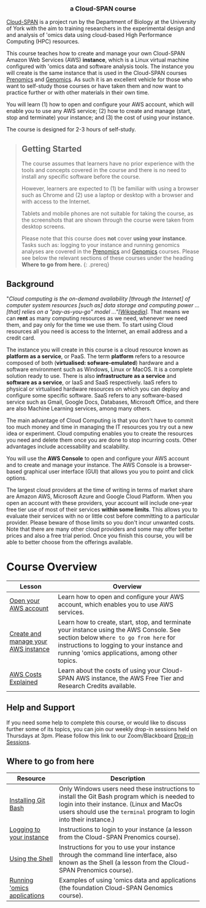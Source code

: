---
---
<h3 align="center">a Cloud-SPAN course</h3>

[Cloud-SPAN](https://cloud-span.york.ac.uk) is a project run by the Department of Biology at the University of York with the aim to training researchers in the experimental design and and analysis of 'omics data using cloud-based High Performance Computing (HPC) resources.

This course teaches how to create and manage your own Cloud-SPAN Amazon Web Services (AWS) **instance**, which is a Linux virtual machine configured with 'omics data and software analysis tools. The instance you will create is the same instance that is used in the Cloud-SPAN courses [Prenomics](https://cloud-span.github.io/prenomics00-intro/) and [Genomics](https://cloud-span.github.io/genomics01-intro). As such it is an excellent vehicle for those who want to self-study those courses or have taken them and now want to practice further or with other materials in their own time.

You will learn (1) how to open and configure your AWS account, which will enable you to use any AWS service; (2) how to create and manage (start, stop and terminate) your instance; and (3) the cost of using your instance. 

The course is designed for 2-3 hours of self-study.

> ## Getting Started
>
> The course assumes that learners have no prior experience with the tools and concepts covered in the course and there is no need to install any specific software before the course. 
>
> However, learners are expected to (1) be familiar with using a browser such as Chrome and (2) use a laptop or desktop with a browser and with access to the Internet. 
>
> Tablets and mobile phones are not suitable for taking the course, as the screenshots that are shown through the course were taken from desktop screens. 
>
> Please note that this course does **not** cover **using your instance**. Tasks such as: logging to your instance and running genomics analyses are covered in the [Prenomics](https://cloud-span.github.io/prenomics00-intro/) and [Genomics](https://cloud-span.github.io/genomics01-intro) courses. Please see below the relevant sections of these courses under the heading **Where to go from here.** 
{: .prereq}

## Background

"*Cloud computing is the on-demand availability \[through the Internet\] of computer system resources \[such as\] data storage and computing power ... \[that\] relies on a "pay-as-you-go" model ..."\[[Wikipedia](https://en.wikipedia.org/wiki/Cloud_computing)\].* That means we can **rent** as many computing resources as we need, whenever we need them, and pay only for the time we use them. To start using Cloud resources all you need is access to the Internet, an email address and a credit card. 

The instance you will create in this course is a cloud resource known as **platform as a service**, or PaaS. The term **platform** refers to a resource composed of both (**virtualised: sofware-emulated**) hardware and a software environment such as Windows, Linux or MacOS. It is a complete solution ready to use. There is also **infrastructure as a service** and **software as a service**, or IaaS and SaaS respectively. IaaS refers to physical or virtualised hardware resources on which you can deploy and configure some specific software. SaaS refers to any software-based service such as Gmail, Google Docs, Databases, Microsoft Office, and there are also Machine Learning services, among many others. 

The main advantage of Cloud Computing is that you don't have to commit too much money and time in managing the IT resources you try out a new idea or experiment. Cloud computing enables you to create the resources you need and delete them once you are done to stop incurring costs. Other advantages include accessability and scalability.

You will use the **AWS Console** to open and configure your AWS account and to create and manage your instance. The AWS Console is a browser-based graphical user interface (GUI) that allows you you to point and click options.

The largest cloud providers at the time of writing in terms of market share are Amazon AWS, Microsoft Azure and Google Cloud Platform. When you open an account with these providers, your account will include one-year free tier use of most of their services **within some limits**. This allows you to evaluate their services with no or little cost before committing to a particular provider. Please beware of those limits so you don't incur unwanted costs. Note that there are many other cloud providers and some may offer better prices and also a free trial period. Once you finish this course, you will be able to better choose from the offerings available.

# Course Overview

| Lesson                     | Overview |
| -------------------------- | ---------|
| [Open your AWS account](https://cloud-span.github.io/create-aws-instance-1-open-account/) | Learn how to open and configure your AWS account, which enables you to use AWS services.|
| [Create and manage your AWS instance](https://cloud-span.github.io/create-aws-instance-2-manage-instance/)| Learn how to create, start, stop, and terminate your instance using the AWS Console. See section below `Where to go from here` for instructions to logging to your instance and running 'omics applications, among other topics. |
| [AWS Costs Explained](https://cloud-span.github.io/create-aws-instance-3-costs-explained/) | Learn about the costs of using your Cloud-SPAN AWS instance, the AWS Free Tier and Research Credits available.|

## Help and Support

If you need some help to complete this course, or would like to discuss further some of its topics, you can join our weekly drop-in sessions held on Thursdays at 3pm. Please follow this link to our Zoom/Blackboard [Drop-in Sessions](something).

## Where to go from here

| Resource                   | Description |
| -------------------------- | ---------|
| [Installing Git Bash](https://cloud-span.github.io/prenomics00-intro/setup.html)| Only Windows users need these instructions to install the Git Bash program which is needed to login into their instance. (Linux and MacOs users should use the `terminal` program to login into their instance.)|
| [Logging to your instance](https://cloud-span.github.io/prenomics01-file-directories/02-logging-onto-cloud/) | Instructions to login to your instance (a lesson from the Cloud-SPAN Prenomics course).|
| [Using the Shell](https://cloud-span.github.io/prenomics02-command-line/) | Instructions for you to use your instance through the command line interface, also known as the Shell (a lesson from the Cloud-SPAN Prenomics course).|
| [Running 'omics applications](https://cloud-span.github.io/00genomics/)| Examples of using 'omics data and applications (the foundation Cloud-SPAN Genomics course). |
